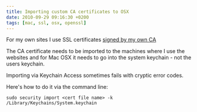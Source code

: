 ```yaml
---
title: Importing custom CA certificates to OSX
date: 2010-09-29 09:16:30 +0200
tags: [mac, ssl, osx, openssl]
---
```


For my own sites I use SSL certificates [signed by my own CA](/2008/08/09/Using_a_self-generated_Certificate_Authority_for_OpenSSL_on_debian_etch)

The CA certificate needs to be imported to the machines where I use the websites and for Mac OSX it needs to go into the system keychain - not the users keychain.

Importing via Keychain Access sometimes fails with cryptic error codes.

Here's how to do it via the command line:

```shell
sudo security import <cert file name> -k /Library/Keychains/System.keychain
```
